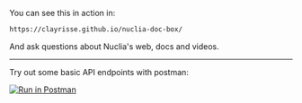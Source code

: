 You can see this in action in:

```sh
https://clayrisse.github.io/nuclia-doc-box/
```

And ask questions about Nuclia's web, docs and videos.

---

Try out some basic API endpoints with postman:

[![Run in Postman](https://run.pstmn.io/button.svg)](https://god.gw.postman.com/run-collection/27573368-42015c7d-5ee8-4c05-b1c4-9cdd1ae8ff44?action=collection%2Ffork&source=rip_markdown&collection-url=entityId%3D27573368-42015c7d-5ee8-4c05-b1c4-9cdd1ae8ff44%26entityType%3Dcollection%26workspaceId%3D0a44b168-13f8-4602-bbc0-ad7e44677408)
